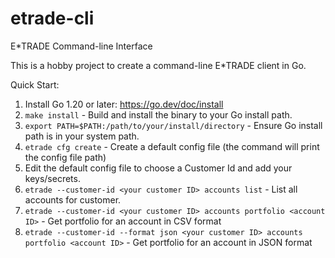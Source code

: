 # etrade-cli
E*TRADE Command-line Interface

This is a hobby project to create a command-line E*TRADE client in Go.

Quick Start:
1. Install Go 1.20 or later: https://go.dev/doc/install
2. `make install` - Build and install the binary to your Go install path.
3. `export PATH=$PATH:/path/to/your/install/directory` - Ensure Go install path is in your system path.
4. `etrade cfg create` - Create a default config file (the command will print the config file path)
5. Edit the default config file to choose a Customer Id and add your keys/secrets.
6. `etrade --customer-id <your customer ID> accounts list` - List all accounts for customer.
7. `etrade --customer-id <your customer ID> accounts portfolio <account ID>` - Get portfolio for an account in CSV format
8. `etrade --customer-id --format json <your customer ID> accounts portfolio <account ID>` - Get portfolio for an account in JSON format
